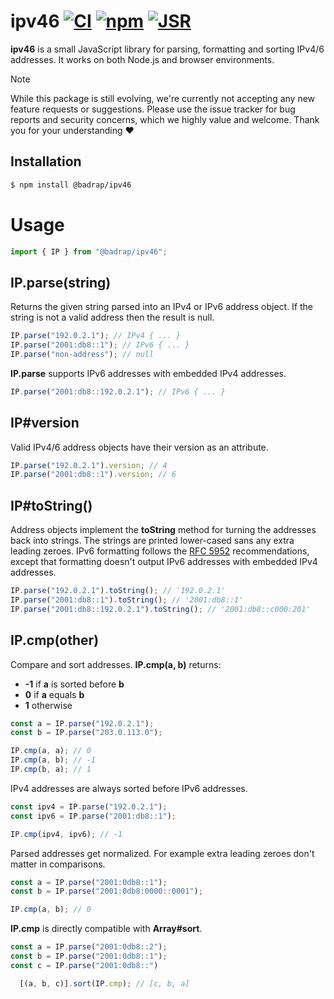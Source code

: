 # ipv46 [![CI](https://github.com/badrap/ipv46/actions/workflows/ci.yml/badge.svg)](https://github.com/badrap/ipv46/actions/workflows/ci.yml) [![npm](https://img.shields.io/npm/v/@badrap/ipv46.svg)](https://www.npmjs.com/package/@badrap/ipv46) [![JSR](https://jsr.io/badges/@badrap/ipv46)](https://jsr.io/@badrap/ipv46)

**ipv46** is a small JavaScript library for parsing, formatting and sorting IPv4/6 addresses. It works on both Node.js and browser environments.

> [!NOTE]
> While this package is still evolving, we're currently not accepting any new feature requests or suggestions. Please use the issue tracker for bug reports and security concerns, which we highly value and welcome. Thank you for your understanding ❤️

## Installation

```sh
$ npm install @badrap/ipv46
```

# Usage

```js
import { IP } from "@badrap/ipv46";
```

## IP.parse(string)

Returns the given string parsed into an IPv4 or IPv6 address object.
If the string is not a valid address then the result is null.

```js
IP.parse("192.0.2.1"); // IPv4 { ... }
IP.parse("2001:db8::1"); // IPv6 { ... }
IP.parse("non-address"); // null
```

**IP.parse** supports IPv6 addresses with embedded IPv4 addresses.

```js
IP.parse("2001:db8::192.0.2.1"); // IPv6 { ... }
```

## IP#version

Valid IPv4/6 address objects have their version as an attribute.

```js
IP.parse("192.0.2.1").version; // 4
IP.parse("2001:db8::1").version; // 6
```

## IP#toString()

Address objects implement the **toString** method for turning the addresses back into strings. The strings are printed lower-cased sans any extra leading zeroes. IPv6 formatting follows the [RFC 5952](https://tools.ietf.org/html/rfc5952) recommendations, except that formatting doesn't output IPv6 addresses with embedded IPv4 addresses.

```js
IP.parse("192.0.2.1").toString(); // '192.0.2.1'
IP.parse("2001:db8::1").toString(); // '2001:db8::1'
IP.parse("2001:db8::192.0.2.1").toString(); // '2001:db8::c000:201'
```

## IP.cmp(other)

Compare and sort addresses. **IP.cmp(a, b)** returns:

- **-1** if **a** is sorted before **b**
- **0** if **a** equals **b**
- **1** otherwise

```js
const a = IP.parse("192.0.2.1");
const b = IP.parse("203.0.113.0");

IP.cmp(a, a); // 0
IP.cmp(a, b); // -1
IP.cmp(b, a); // 1
```

IPv4 addresses are always sorted before IPv6 addresses.

```js
const ipv4 = IP.parse("192.0.2.1");
const ipv6 = IP.parse("2001:db8::1");

IP.cmp(ipv4, ipv6); // -1
```

Parsed addresses get normalized. For example extra leading zeroes don't
matter in comparisons.

```js
const a = IP.parse("2001:0db8::1");
const b = IP.parse("2001:0db8:0000::0001");

IP.cmp(a, b); // 0
```

**IP.cmp** is directly compatible with **Array#sort**.

```js
const a = IP.parse("2001:0db8::2");
const b = IP.parse("2001:0db8::1");
const c = IP.parse("2001:0db8::")

  [(a, b, c)].sort(IP.cmp); // [c, b, a]
```
